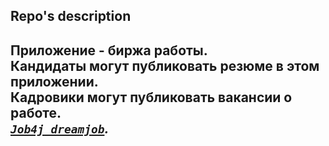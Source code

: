 <!--[![Build Status](https://travis-ci.org/alexander-pimenov/job4j.svg?branch=master)](https://travis-ci.org/alexander-pimenov/job4j_dreamjob)-->
<!--[![codecov](https://codecov.io/gh/alexander-pimenov/job4j/branch/master/graph/badge.svg)](https://codecov.io/gh/alexander-pimenov/job4j_dreamjob)-->

<!--Курс _Job4j_. https://job4j.ru/-->
## Repo's description
**Приложение - биржа работы.**<br>
Кандидаты могут публиковать резюме в этом приложении.<br> 
Кадровики могут публиковать вакансии о работе.<br>
_[`Job4j_dreamjob`](http://job4j.ru/)._
---
<!-- ## Course's chapters description: -->

<!-- * *chapter_00* - something about -->
<!-- * *chapter_00* - something about -->
